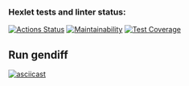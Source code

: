 ### Hexlet tests and linter status:
[![Actions Status](https://github.com/Alexandr221994/python-project-50/workflows/hexlet-check/badge.svg)](https://github.com/Alexandr221994/python-project-50/actions)
[![Maintainability](https://api.codeclimate.com/v1/badges/ee4b465a2796c0da2a8e/maintainability)](https://codeclimate.com/github/Alexandr221994/python-project-50/maintainability)
[![Test Coverage](https://api.codeclimate.com/v1/badges/ee4b465a2796c0da2a8e/test_coverage)](https://codeclimate.com/github/Alexandr221994/python-project-50/test_coverage)

## Run gendiff
[![asciicast](https://asciinema.org/a/sSGtmhmM95tRpMatbDITRyBbB.svg)](https://asciinema.org/a/sSGtmhmM95tRpMatbDITRyBbB)
